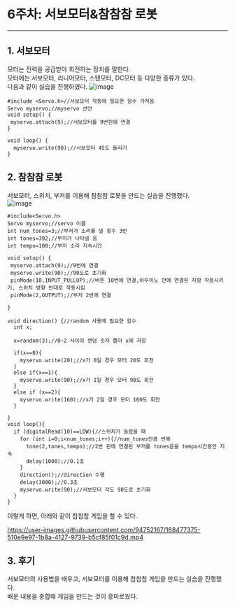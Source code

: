 # 6주차: 서보모터&참참참 로봇
--------

## 1. 서보모터
모터는 전력을 공급받아 회전하는 장치를 말한다.   
모터에는 서보모터, 리니어모터, 스텐모터, DC모터 등 다양한 종류가 있다.   
다음과 같이 실습을 진행하였다.
![image](https://user-images.githubusercontent.com/94752167/168477278-6c3c1d90-0547-4dab-9d97-47408083737e.png)

```
#include <Servo.h>//서보모터 작동에 필요한 함수 가져옴
Servo myservo;//myservo 선언
void setup() {
 myservo.attach(9);//서보모터를 9번핀에 연결
}

void loop() {
  myservo.write(90);//서보모터 45도 돌리기
}
```

## 2. 참참참 로봇
서보모터, 스위치, 부저를 이용해 참참참 로봇을 만드는 실습을 진행했다.   
![image](https://user-images.githubusercontent.com/94752167/168477322-b0925318-0f82-4845-8e78-2f01f690a91e.png)

```
#include<Servo.h>
Servo myservo;//servo 이름
int num_tones=3;//부저가 소리를 낼 횟수 3번
int tones=392;//부저가 나타낼 음
int tempo=100;//부저 소리 지속시간

void setup() {
 myservo.attach(9);//9번에 연결
 myservo.write(90);//90도로 초기화
 pinMode(10,INPUT_PULLUP);//버튼 10번에 연결,아두이노 안에 연결된 저항 작동시키기, 스위치 방향 반대로 작동시킴
 pinMode(2,OUTPUT);//부저 2번에 연결

}

void direction() {//random 사용에 필요한 함수
  int x;

  x=random(3);//0~2 사이의 랜덤 숫자 뽑아 x에 저장

  if(x==0){
    myservo.write(20);//x가 0일 경우 모터 20도 회전
  }
  else if(x==1){
    myservo.write(90);//x가 1일 경우 모터 90도 회전
  }
  else if (x==2){
    myservo.write(160);//x가 2일 경우 모터 160도 회전
  }

}
void loop(){
  if (digitalRead(10)==LOW){//스위치가 눌렸을 때
    for (int i=0;i<num_tones;i++){//num_tones만큼 반복
      tone(2,tones,tempo);//2번 핀에 연결된 부저를 tones음을 tempo시간동안 지속
      delay(1000);//0.1초
    }
    direction();//direction 수행
    delay(3000);//0.3초
    myservo.write(90);//서보모터 각도 90도로 초기화
  }
}
```

이렇게 하면, 아래와 같이 참참참 게임을 할 수 있다.   


https://user-images.githubusercontent.com/94752167/168477375-510e9e97-1b8a-4127-9739-b5cf85f01c9d.mp4

## 3. 후기
서보모터의 사용법을 배우고, 서보모터를 이용해 참참참 게임을 만드는 실습을 진행했다.   
배운 내용을 종합해 게임을 만드는 것이 흥미로웠다.
